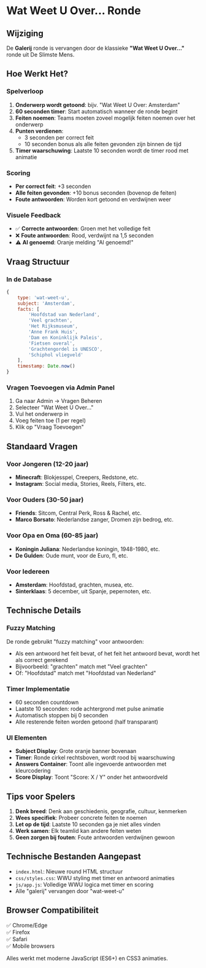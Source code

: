 # Wat Weet U Over... Ronde

## Wijziging
De **Galerij** ronde is vervangen door de klassieke **"Wat Weet U Over..."** ronde uit De Slimste Mens.

## Hoe Werkt Het?

### Spelverloop
1. **Onderwerp wordt getoond**: bijv. "Wat Weet U Over: Amsterdam"
2. **60 seconden timer**: Start automatisch wanneer de ronde begint
3. **Feiten noemen**: Teams moeten zoveel mogelijk feiten noemen over het onderwerp
4. **Punten verdienen**: 
   - 3 seconden per correct feit
   - 10 seconden bonus als alle feiten gevonden zijn binnen de tijd
5. **Timer waarschuwing**: Laatste 10 seconden wordt de timer rood met animatie

### Scoring
- **Per correct feit**: +3 seconden
- **Alle feiten gevonden**: +10 bonus seconden (bovenop de feiten)
- **Foute antwoorden**: Worden kort getoond en verdwijnen weer

### Visuele Feedback
- ✅ **Correcte antwoorden**: Groen met het volledige feit
- ❌ **Foute antwoorden**: Rood, verdwijnt na 1,5 seconden
- ⚠️ **Al genoemd**: Oranje melding "Al genoemd!"

## Vraag Structuur

### In de Database
```javascript
{
    type: 'wat-weet-u',
    subject: 'Amsterdam',
    facts: [
        'Hoofdstad van Nederland',
        'Veel grachten',
        'Het Rijksmuseum',
        'Anne Frank Huis',
        'Dam en Koninklijk Paleis',
        'Fietsen overal',
        'Grachtengordel is UNESCO',
        'Schiphol vliegveld'
    ],
    timestamp: Date.now()
}
```

### Vragen Toevoegen via Admin Panel
1. Ga naar Admin → Vragen Beheren
2. Selecteer "Wat Weet U Over..."
3. Vul het onderwerp in
4. Voeg feiten toe (1 per regel)
5. Klik op "Vraag Toevoegen"

## Standaard Vragen

### Voor Jongeren (12-20 jaar)
- **Minecraft**: Blokjesspel, Creepers, Redstone, etc.
- **Instagram**: Social media, Stories, Reels, Filters, etc.

### Voor Ouders (30-50 jaar)
- **Friends**: Sitcom, Central Perk, Ross & Rachel, etc.
- **Marco Borsato**: Nederlandse zanger, Dromen zijn bedrog, etc.

### Voor Opa en Oma (60-85 jaar)
- **Koningin Juliana**: Nederlandse koningin, 1948-1980, etc.
- **De Gulden**: Oude munt, voor de Euro, fl, etc.

### Voor Iedereen
- **Amsterdam**: Hoofdstad, grachten, musea, etc.
- **Sinterklaas**: 5 december, uit Spanje, pepernoten, etc.

## Technische Details

### Fuzzy Matching
De ronde gebruikt "fuzzy matching" voor antwoorden:
- Als een antwoord het feit bevat, of het feit het antwoord bevat, wordt het als correct gerekend
- Bijvoorbeeld: "grachten" match met "Veel grachten"
- Of: "Hoofdstad" match met "Hoofdstad van Nederland"

### Timer Implementatie
- 60 seconden countdown
- Laatste 10 seconden: rode achtergrond met pulse animatie
- Automatisch stoppen bij 0 seconden
- Alle resterende feiten worden getoond (half transparant)

### UI Elementen
- **Subject Display**: Grote oranje banner bovenaan
- **Timer**: Ronde cirkel rechtsboven, wordt rood bij waarschuwing
- **Answers Container**: Toont alle ingevoerde antwoorden met kleurcodering
- **Score Display**: Toont "Score: X / Y" onder het antwoordveld

## Tips voor Spelers
1. **Denk breed**: Denk aan geschiedenis, geografie, cultuur, kenmerken
2. **Wees specifiek**: Probeer concrete feiten te noemen
3. **Let op de tijd**: Laatste 10 seconden ga je niet alles vinden
4. **Werk samen**: Elk teamlid kan andere feiten weten
5. **Geen zorgen bij fouten**: Foute antwoorden verdwijnen gewoon

## Technische Bestanden Aangepast
- `index.html`: Nieuwe round HTML structuur
- `css/styles.css`: WWU styling met timer en antwoord animaties  
- `js/app.js`: Volledige WWU logica met timer en scoring
- Alle "galerij" vervangen door "wat-weet-u"

## Browser Compatibiliteit
✅ Chrome/Edge  
✅ Firefox  
✅ Safari  
✅ Mobile browsers

Alles werkt met moderne JavaScript (ES6+) en CSS3 animaties.
